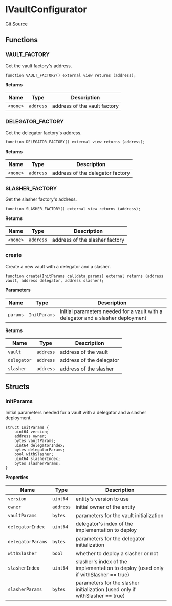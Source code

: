 # IVaultConfigurator
[Git Source](https://github.com/symbioticfi/core/blob/5ab692fe7f696ff6aee61a77fae37dc444e1c86e/src/interfaces/IVaultConfigurator.sol)


## Functions
### VAULT_FACTORY

Get the vault factory's address.


```solidity
function VAULT_FACTORY() external view returns (address);
```
**Returns**

|Name|Type|Description|
|----|----|-----------|
|`<none>`|`address`|address of the vault factory|


### DELEGATOR_FACTORY

Get the delegator factory's address.


```solidity
function DELEGATOR_FACTORY() external view returns (address);
```
**Returns**

|Name|Type|Description|
|----|----|-----------|
|`<none>`|`address`|address of the delegator factory|


### SLASHER_FACTORY

Get the slasher factory's address.


```solidity
function SLASHER_FACTORY() external view returns (address);
```
**Returns**

|Name|Type|Description|
|----|----|-----------|
|`<none>`|`address`|address of the slasher factory|


### create

Create a new vault with a delegator and a slasher.


```solidity
function create(InitParams calldata params) external returns (address vault, address delegator, address slasher);
```
**Parameters**

|Name|Type|Description|
|----|----|-----------|
|`params`|`InitParams`|initial parameters needed for a vault with a delegator and a slasher deployment|

**Returns**

|Name|Type|Description|
|----|----|-----------|
|`vault`|`address`|address of the vault|
|`delegator`|`address`|address of the delegator|
|`slasher`|`address`|address of the slasher|


## Structs
### InitParams
Initial parameters needed for a vault with a delegator and a slasher deployment.


```solidity
struct InitParams {
    uint64 version;
    address owner;
    bytes vaultParams;
    uint64 delegatorIndex;
    bytes delegatorParams;
    bool withSlasher;
    uint64 slasherIndex;
    bytes slasherParams;
}
```

**Properties**

|Name|Type|Description|
|----|----|-----------|
|`version`|`uint64`|entity's version to use|
|`owner`|`address`|initial owner of the entity|
|`vaultParams`|`bytes`|parameters for the vault initialization|
|`delegatorIndex`|`uint64`|delegator's index of the implementation to deploy|
|`delegatorParams`|`bytes`|parameters for the delegator initialization|
|`withSlasher`|`bool`|whether to deploy a slasher or not|
|`slasherIndex`|`uint64`|slasher's index of the implementation to deploy (used only if withSlasher == true)|
|`slasherParams`|`bytes`|parameters for the slasher initialization (used only if withSlasher == true)|

